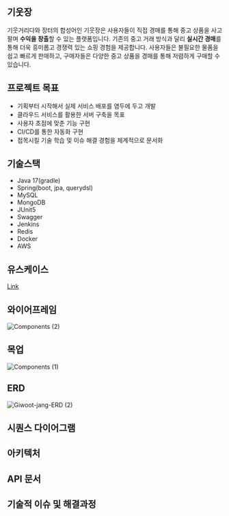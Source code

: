 ## 기웃장
기웃거리다와 장터의 합성어인 기웃장은 사용자들이 직접 경매를 통해 중고 상품을 사고팔며 **수익을 창출**할 수 있는 플랫폼입니다. 기존의 중고 거래 방식과 달리 **실시간 경매**를 통해 더욱 흥미롭고 경쟁력 있는 쇼핑 경험을 제공합니다. 사용자들은 불필요한 물품을 쉽고 빠르게 판매하고, 구매자들은 다양한 중고 상품을 경매를 통해 저렴하게 구매할 수 있습니다.

## 프로젝트 목표
* 기획부터 시작해서 실제 서비스 배포를 염두에 두고 개발
* 클라우드 서비스를 활용한 서버 구축을 목표
* 사용자 초점에 맞춘 기능 구현
* CI/CD를 통한 자동화 구현
* 접목시킬 기술 학습 및 이슈 해결 경험을 체계적으로 문서화

## 기술스택
* Java 17(gradle)
* Spring(boot, jpa, querydsl)
* MySQL
* MongoDB
* JUnit5
* Swagger
* Jenkins
* Redis
* Docker
* AWS

## 유스케이스
[Link](https://github.com/2024-Giwoot-jang/back-end/wiki#%EC%9C%A0%EC%8A%A4%EC%BC%80%EC%9D%B4%EC%8A%A4)

## 와이어프레임
![Components (2)](https://github.com/user-attachments/assets/b3a69d74-519f-4bda-b59c-c3f0409f9717)

## 목업
![Components (1)](https://github.com/user-attachments/assets/42f164af-1f2f-454c-8416-52096fffd7b3)

## ERD
![Giwoot-jang-ERD (2)](https://github.com/user-attachments/assets/91caf398-c2fb-464f-83ab-916d367d7e4d)

## 시퀀스 다이어그램

## 아키텍처

## API 문서

## 기술적 이슈 및 해결과정
